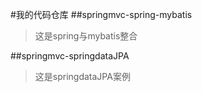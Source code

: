 #我的代码仓库
##springmvc-spring-mybatis
> 这是spring与mybatis整合

##springmvc-springdataJPA
> 这是springdataJPA案例
